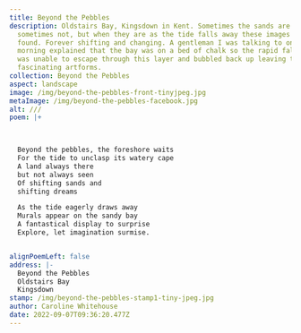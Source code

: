 ```yaml
---
title: Beyond the Pebbles
description: Oldstairs Bay, Kingsdown in Kent. Sometimes the sands are there and
  sometimes not, but when they are as the tide falls away these images can be
  found. Forever shifting and changing. A gentleman I was talking to one early
  morning explained that the bay was on a bed of chalk so the rapid falling tide
  was unable to escape through this layer and bubbled back up leaving these
  fascinating artforms.
collection: Beyond the Pebbles
aspect: landscape
image: /img/beyond-the-pebbles-front-tinyjpeg.jpg
metaImage: /img/beyond-the-pebbles-facebook.jpg
alt: ///
poem: |+
  


  Beyond the pebbles, the foreshore waits
  For the tide to unclasp its watery cape
  A land always there 
  but not always seen
  Of shifting sands and 
  shifting dreams

  As the tide eagerly draws away
  Murals appear on the sandy bay
  A fantastical display to surprise
  Explore, let imagination surmise.


alignPoemLeft: false
address: |-
  Beyond the Pebbles
  Oldstairs Bay
  Kingsdown
stamp: /img/beyond-the-pebbles-stamp1-tiny-jpeg.jpg
author: Caroline Whitehouse
date: 2022-09-07T09:36:20.477Z
---
```

